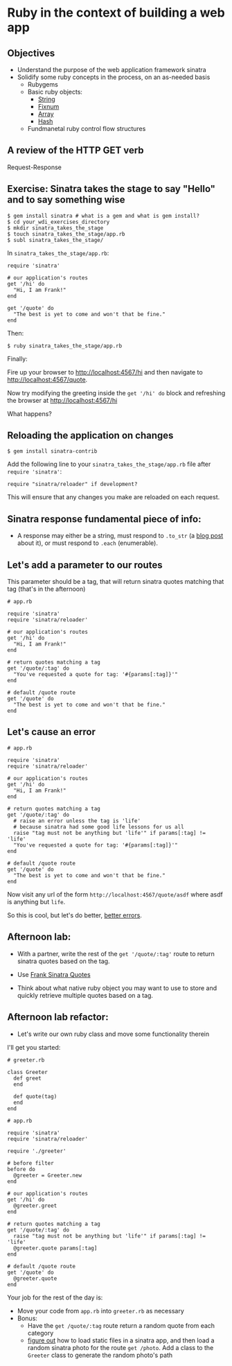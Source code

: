 # Ruby in the context of building a web app

## Objectives

* Understand the purpose of the web application framework sinatra
* Solidify some ruby concepts in the process, on an as-needed basis
    * Rubygems
    * Basic ruby objects: 
        * [String](http://www.ruby-doc.org/core-2.2.0/String.html)
        * [Fixnum](http://www.ruby-doc.org/core-2.2.0/Fixnum.html)
        * [Array](http://www.ruby-doc.org/core-2.2.0/Array.html)
        * [Hash](http://www.ruby-doc.org/core-2.2.0/Hash.html)
    * Fundmanetal ruby control flow structures

## A review of the HTTP GET verb

Request-Response

## Exercise: Sinatra takes the stage to say "Hello" and to say something wise

```
$ gem install sinatra # what is a gem and what is gem install?
$ cd your_wdi_exercises_directory
$ mkdir sinatra_takes_the_stage
$ touch sinatra_takes_the_stage/app.rb
$ subl sinatra_takes_the_stage/
```

In `sinatra_takes_the_stage/app.rb`:

```
require 'sinatra'

# our application's routes
get '/hi' do
  "Hi, I am Frank!"
end

get '/quote' do
  "The best is yet to come and won't that be fine."
end

```

Then:

```
$ ruby sinatra_takes_the_stage/app.rb
```

Finally:

Fire up your browser to [http://localhost:4567/hi](http://localhost:4567/hi) and then navigate to [http://localhost:4567/quote](http://localhost:4567/quote). 

Now try modifying the greeting inside the `get '/hi' do` block and refreshing the browser at [http://localhost:4567/hi](http://localhost:4567/hi)

What happens?

## Reloading the application on changes

```
$ gem install sinatra-contrib
```

Add the following line to your `sinatra_takes_the_stage/app.rb` file after `require 'sinatra'`:

```
require "sinatra/reloader" if development?
```

This will ensure that any changes you make are reloaded on each request.

## Sinatra response fundamental piece of info:

* A response may either be a string, must respond to `.to_str` (a [blog post](http://jvans1.github.io/blog/2013/01/11/to-s/) about it), or must respond to `.each` (enumerable).

## Let's add a parameter to our routes

This parameter should be a tag, that will return sinatra quotes matching that tag (that's in the afternoon)

```
# app.rb

require 'sinatra'
require 'sinatra/reloader'

# our application's routes
get '/hi' do
  "Hi, I am Frank!"
end

# return quotes matching a tag
get '/quote/:tag' do
  "You've requested a quote for tag: '#{params[:tag]}'"
end

# default /quote route
get '/quote' do
  "The best is yet to come and won't that be fine."
end
```

## Let's cause an error

```
# app.rb

require 'sinatra'
require 'sinatra/reloader'

# our application's routes
get '/hi' do
  "Hi, I am Frank!"
end

# return quotes matching a tag
get '/quote/:tag' do
  # raise an error unless the tag is 'life'
  # because sinatra had some good life lessons for us all
  raise "tag must not be anything but 'life'" if params[:tag] != 'life'
  "You've requested a quote for tag: '#{params[:tag]}'"
end

# default /quote route
get '/quote' do
  "The best is yet to come and won't that be fine."
end
```

Now visit any url of the form `http://localhost:4567/quote/asdf` where asdf is anything but `life`.

So this is cool, but let's do better, [better errors](https://github.com/charliesome/better_errors).

## Afternoon lab: 

* With a partner, write the rest of the `get '/quote/:tag'` route to return sinatra quotes based on the tag. 

* Use [Frank Sinatra Quotes](http://www.goodreads.com/author/quotes/220471.Frank_Sinatra)

* Think about what native ruby object you may want to use to store and quickly retrieve multiple quotes based on a tag.

## Afternoon lab refactor:

* Let's write our own ruby class and move some functionality therein

I'll get you started:

```
# greeter.rb

class Greeter
  def greet
  end
  
  def quote(tag)
  end
end
```

```
# app.rb

require 'sinatra'
require 'sinatra/reloader'

require './greeter'

# before filter
before do
  @greeter = Greeter.new
end

# our application's routes
get '/hi' do
  @greeter.greet
end

# return quotes matching a tag
get '/quote/:tag' do
  raise "tag must not be anything but 'life'" if params[:tag] != 'life'
  @greeter.quote params[:tag]
end

# default /quote route
get '/quote' do
  @greeter.quote
end
```

Your job for the rest of the day is:

* Move your code from `app.rb` into `greeter.rb` as necessary
* Bonus: 
    * Have the `get /quote/:tag` route return a random quote from each category
    * [figure out](http://www.sinatrarb.com/intro.html#Static%20Files) how to load static files in a sinatra app, and then load a random sinatra photo for the route `get /photo`. Add a class to the `Greeter` class to generate the random photo's path